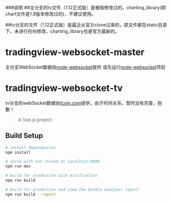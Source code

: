 ###说明
##主分支的tv文件（1.12正式版）是被我修改过的，charting_library(即chart文件是1.9版本修改过的)，不建议使用。

##tv分支的文件（1.12正式版）是最近从官方clone过来的，原文件都在static目录下，未进行任何修改，charting_library也是官方最新的。

# tradingview-websocket-master
主分支WebSocket数据由[node-websocket](https://github.com/472647301/node-websocket)提供
请先运行[node-websocket](https://github.com/472647301/node-websocket)项目
# tradingview-websocket-tv
tv分支的webSocket数据由[fcoin.com](https://fcoin.com/)提供，由于时间关系，暂时没有完善，抱歉！
> A Vue.js project

## Build Setup

``` bash
# install dependencies
npm install

# serve with hot reload at localhost:8080
npm run dev

# build for production with minification
npm run build

# build for production and view the bundle analyzer report
npm run build --report
```
